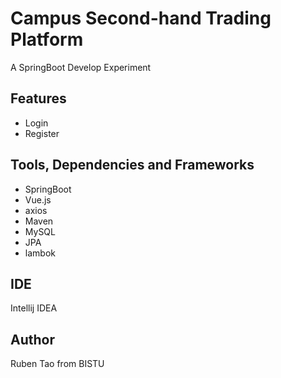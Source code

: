 # Campus Second-hand Trading Platform
A SpringBoot Develop Experiment

## Features
* Login
* Register

## Tools, Dependencies and Frameworks
* SpringBoot
* Vue.js
* axios
* Maven
* MySQL
* JPA
* lambok

## IDE
Intellij IDEA

## Author
Ruben Tao from BISTU
